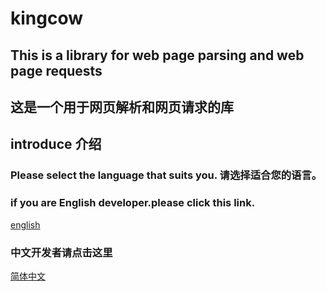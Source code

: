 # kingcow
## This is a library for web page parsing and web page requests
## 这是一个用于网页解析和网页请求的库

## introduce 介绍
### Please select the language that suits you.  请选择适合您的语言。

### if you are English developer.please click this link.

[english](https://github.com/Zhou-chengy/kingcow/blob/main/README_EN.md)

### 中文开发者请点击这里

[简体中文](https://github.com/Zhou-chengy/kingcow/blob/main/README_ZH.md)
